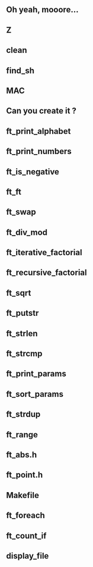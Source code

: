 ## Oh yeah, mooore...
## Z
## clean
## find_sh
## MAC
## Can you create it ?
## ft_print_alphabet
## ft_print_numbers
## ft_is_negative
## ft_ft
## ft_swap
## ft_div_mod
## ft_iterative_factorial
## ft_recursive_factorial
## ft_sqrt
## ft_putstr
## ft_strlen
## ft_strcmp
## ft_print_params
## ft_sort_params
## ft_strdup
## ft_range
## ft_abs.h
## ft_point.h
## Makefile
## ft_foreach
## ft_count_if
## display_file
